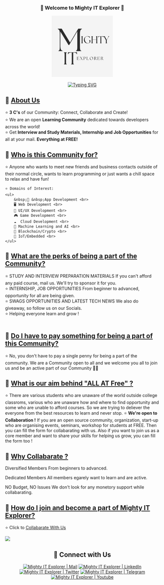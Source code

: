 <h3 align="center">
🎉 Welcome to Mighty IT Explorer 🎉
</h3>
<div align=center>
    <img width="200px" src="MightyITexplorer.png" />
</div>

<p align="center">
  <a href="https://git.io/typing-svg"><img src="https://readme-typing-svg.herokuapp.com?font=Fira+Code&pause=1000&color=F7F670&background=354BFF00&width=600&lines=Welcome+to+MightyITExplorer+GitHub+Organisation.;Let's+Support+each+other+and+grow+!;Start+Contributing+now+in+our+repositories." alt="Typing SVG" /></a>
</p>

<h2>📌 <ins>About Us</ins></h2>
<p>
    ⭐ <b>3 C's</b> of our Community: Connect, Collaborate and Create! <br>
    ⭐ We are an open <b>Learning Community</b> dedicated towards developers across the world! <br>
    ⭐ Get <b>Interview and Study Materials, Internship and Job Opportunities</b> for all at your mail. <b>Everything at FREE!</b>  <br>
</p>

<h2>📌 <ins>Who is this Community for?</ins></h2>
<p>
    ⭐ Anyone who wants to meet new friends and business contacts outside of their normal circle, wants to learn programming or just wants a chill space to relax and have fun! <br>

    ⭐ Domains of Interest:
    <ul>        
        &nbsp;📱 &nbsp;App Development <br> 
        🖥️ Web Development <br> 
        🎨 UI/UX Development <br> 
        🎮 Game Development <br> 
        ☁  Cloud Development <br> 
        🧠 Machine Learning and AI <br> 
        🔗 Blockchain/Crypto <br> 
        🤖 IoT/Embedded <br> 
    </ul>
</p>    

<h2>📌 <ins>What are the perks of being a part of the Community?</ins></h2>
<p>
    ⭐ STUDY AND INTERVIEW PREPARATION MATERIALS
If you can't afford any paid course, mail us. We'll try to sponsor it for you. <br> 
    ⭐ INTERNSHIP, JOB OPPORTUNITIES
From beginner to advanced, opportunity for all are being given. <br> 
    ⭐ SWAGS OPPORTUNITIES AND LATEST TECH NEWS
We also do giveaway, so follow us on our Socials. <br> 
    ⭐ Helping everyone learn and grow ! <br><br>
</p> 

<h2>📌 <ins>Do I have to pay something for being a part of this Community?</ins></h2>
<p>
    ⭐ No, you don't have to pay a single penny for being a part of the community. We are a Community open to all and we welcome you all to join us and be an active part of our Community 🥳🥳
</p>

<h2>📌 <ins>What is our aim behind "ALL AT Free" ?</ins></h2>
<p>
    ⭐ There are various students who are unaware of the world outside college classroms, various who are unaware how and where to find opportunity and some who are unable to afford courses. So we are trying to deliever the everyone from the best resources to learn and never stop.
    ⭐ <b>We're open to Collaboration !</b>
If you are an open source community, organization, start-up who are organising events, seminars, workshop for students at FREE. Then you can fill the form for collabarating with us.
Also if you want to join us as a core member and want to share your skills for helping us grow, you can fill the form too !
    
</p>

<h2>📌 <ins>Why Collabarate ?</ins></h2>
<p>
   Diversified Members
From beginners to advanced.


Dedicated Members
All members egarely want to learn and are active.


NO Budget, NO Issues
We don't look for any monetory support while collabarating.
</p>


<h2>📌 <ins>How do I join and become a part of <a href="https://forms.gle/RATZgEtm9BA1pGfb6">Mighty IT Explorer</a>?</ins></h2>
<p>⭐ Click to <a href="https://forms.gle/RATZgEtm9BA1pGfb6" target="_blank">Collabarate With Us</a>
</p>

![](https://user-images.githubusercontent.com/73097560/115834477-dbab4500-a447-11eb-908a-139a6edaec5c.gif)

<div align="center">
    
<h2 align="center"> 🔗 Connect with Us </h2>

[<img alt="Mighty IT Explorer | Mail" width="80px" src="https://img.shields.io/badge/-Gmail-000000?logo=gmail&Color=0A66C2&style=flat-square" />](mailto:mightyitexplorer@gmail.com)
    [<img alt="Mighty IT Explorer | LinkedIn" width="100px" src="https://img.shields.io/badge/-LinkedIn-000000?logo=linkedin&Color=0A66C2&style=flat-square" />](https://www.linkedin.com/company/mighty-it-explorer/)
    [<img alt="Mighty IT Explorer | Twitter" width="92px" src="https://img.shields.io/badge/-Twitter-000000?logo=twitter&Color=0A66C2&style=flat-square" />](https://twitter.com/ExplorerMighty)
    [<img alt="Mighty IT Explorer | Telegram" width="105px" src="https://img.shields.io/badge/-Telegram-000000?logo=telegram&Color=0A66C2&style=flat-square" />](https://t.me/ITexplorers)
    [<img alt="Mighty IT Explorer | Youtube" width="105px" src="https://img.shields.io/badge/-Youtube-000000?logo=youtube&Color=0A66C2&style=flat-square" />]([https://t.me/ITexplorers](https://www.youtube.com/channel/UCo7Jhf7YKHxcuy5wazm-xfg))
</div>
